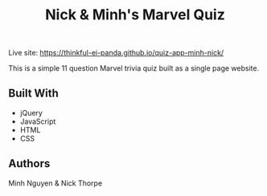 <h1 align="center"> Nick & Minh's Marvel Quiz </h1> <br>

Live site: https://thinkful-ei-panda.github.io/quiz-app-minh-nick/

This is a simple 11 question Marvel trivia quiz built as a single page website. 

## Built With
* jQuery
* JavaScript
* HTML
* CSS

## Authors
Minh Nguyen & Nick Thorpe
